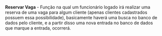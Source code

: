 __Reservar Vaga__ - Função na qual um funcionário logado irá realizar uma reserva de uma vaga para algum cliente (apenas clientes cadastrados possuem essa possibilidade), basicamente haverá uma busca no banco de dados pelo cliente, e a partir disso uma nova entrada no banco de dados que marque a entrada, ocorrerá.
